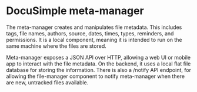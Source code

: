 # DocuSimple meta-manager

The meta-manager creates and manipulates file metadata. This includes tags, file names, authors, source, dates, times, types, reminders, and permissions. It is a local component, meaning it is intended to run on the same machine where the files are stored.

Meta-manager exposes a JSON API over HTTP, allowing a web UI or mobile app to interact with the file metadata. On the backend, it uses a local flat file database for storing the information. There is also a /notify API endpoint, for allowing the file-manager component to notify meta-manager when there are new, untracked files available.
